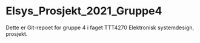 # Elsys_Prosjekt_2021_Gruppe4

Dette er Git-repoet for gruppe 4 i faget TTT4270 Elektronisk systemdesign, prosjekt.
